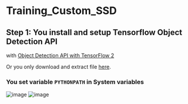 # Training_Custom_SSD

## Step 1: You install and setup Tensorflow Object Detection API 
with [Object Detection API with TensorFlow 2](https://github.com/tensorflow/models/blob/master/research/object_detection/g3doc/tf2.md)

Or you only download and extract file [here](https://drive.google.com/file/d/1WgWjp6OOpT5FVKhSB35TEuplSrqbrgny/view?usp=sharing). 

### You set variable `PYTHONPATH` in System variables

![image](https://user-images.githubusercontent.com/76576719/118927439-fc45bc80-b96b-11eb-9f17-7e5b3010e99a.png) ![image](https://user-images.githubusercontent.com/76576719/118927549-25664d00-b96c-11eb-9e24-e125137d95f4.png)

